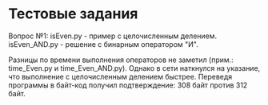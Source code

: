 # Тестовые задания
Вопрос №1:
  isEven.py - пример с целочисленным делением.
  isEven_AND.py - решение с бинарным оператором "И".

Разницы по времени выполнения операторов не заметил (прим.: time_Even.py и     time_Even_AND.py). Однако в сети наткнулся на указание, что выполнение с целочисленным делением быстрее. Переведя программы в байт-код получил подтверждение: 308 байт против 312 байт.
